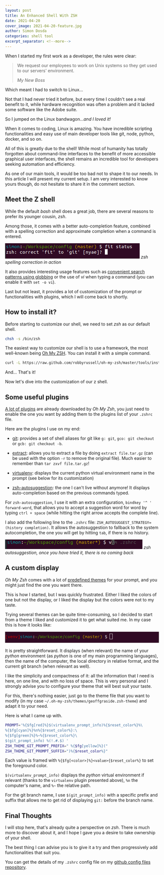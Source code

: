 ```yaml
---
layout: post
title: An Enhanced Shell With ZSH
date: 2021-04-20
cover_image: 2021-04-20-feature.jpg
author: Simon Dosda
categories: shell tool
excerpt_separator: <!--more-->
---
```


When I started my first work as a developer, the rules were clear:

> We request our employees to work on Unix systems so they get used to our servers' environment.
>
> <cite>My New Boss</cite>

Which meant I had to switch to Linux...

<!--more-->

Not that I had never tried it before, but every time I couldn't see a real benefit to it, while hardware recognition was often a problem and it lacked some software like the Adobe suite.

So I jumped on the Linux bandwagon..._and I loved it!_

When it comes to coding, Linux is amazing.
You have incredible scripting functionalities and easy use of main developer tools like git, node, python, docker, and so on.

All of this is greatly due to the shell! While most of humanity has totally forgotten about command-line interfaces to the benefit of more accessible graphical user interfaces, the shell remains an incredible tool for developers seeking automation and efficiency.

As one of our main tools, it would be too bad not to shape it to our needs. In this article I will present my current setup. I am very interested to know yours though, do not hesitate to share it in the comment section.

## Meet the Z shell

While the default _bash_ shell does a great job, there are several reasons to prefer its younger cousin, _zsh_.

Among those, it comes with a better auto-completion feature, combined with a spelling correction and approximate completion when a command is entered.

![zsh spelling correction](/assets/images/2021-04-20-autocomplete.png)
_zsh spelling correction in action_

It also provides interesting usage features such as [convenient search patterns using globbing](https://linuxaria.com/howto/globbing-con-zsh) or the use of _vi_ when typing a command (you can enable it with `set -o vi`).

Last but not least, it provides a lot of customization of the prompt or functionalities with plugins, which I will come back to shortly.

## How to install it?

Before starting to customize our shell, we need to set _zsh_ as our default shell.

```bash
chsh -s /bin/zsh
```

The easiest way to customize our shell is to use a framework, the most well-known being [Oh My ZSH](https://ohmyz.sh/). You can install it with a simple command.

```bash
curl -L https://raw.github.com/robbyrussell/oh-my-zsh/master/tools/install.sh | sh
```

And... That's it!

Now let's dive into the customization of our z shell.

## Some useful plugins

[A lot of plugins](https://github.com/ohmyzsh/ohmyzsh/tree/master/plugins) are already downloaded by _Oh My Zsh_, you just need to enable the one you want by adding them to the plugins list of your `.zshrc` file.

Here are the plugins I use on my end:

- [git](https://github.com/ohmyzsh/ohmyzsh/tree/master/plugins/git): provides a set of shell aliases for git like `g: git`, `gco: git checkout` or `gcb: git checkout -b`.

- [extract](https://github.com/ohmyzsh/ohmyzsh/tree/master/plugins/extract): allows you to extract a file by doing `extract file.tar.gz` (can be used with the option `-r` to remove the original file). Much easier to remember than `tar zxvf file.tar.gz`!

- [virtualenv](https://github.com/ohmyzsh/ohmyzsh/tree/master/plugins/virtualenv): displays the current python virtual environment name in the prompt (see below for its customization)

- [zsh-autosuggestion](https://github.com/zsh-users/zsh-autosuggestions): the one I can't live without anymore! It displays auto-completion based on the previous commands typed.

For `zsh-autosuggestion`, I use it with an extra configuration, `bindkey '^ ' forward-word`, that allows you to accept a suggestion word for word by typing `ctrl + space` (while hitting the right arrow accepts the complete line).

I also add the following line to the `.zshrc` file: `ZSH_AUTOSUGGEST_STRATEGY=(history completion)`. It allows the autosuggestion to fallback to the system autocompletion, the one you will get by hitting `tab`, if there is no history.

![zsh-autosuggestion](/assets/images/2021-04-20-suggest.png)
_zsh autosuggestion, once you have tried it, there is no coming back_

## A custom display

_Oh My Zsh_ comes with a lot of [predefined themes](https://github.com/ohmyzsh/ohmyzsh/wiki/Themes) for your prompt, and you might just find the one you want there.

This is how I started, but I was quickly frustrated. Either I liked the colors of one but not the display, or I liked the display but the colors were not to my taste.

Trying several themes can be quite time-consuming, so I decided to start from a theme I liked and customized it to get what suited me. In my case this is how it looks like:

![my custom display](/assets/images/2021-04-20-display.png)

It is pretty straightforward. It displays (when relevant) the name of your _python_ environment (as _python_ is one of my main programming languages), then the name of the computer, the local directory in relative format, and the current git branch (when relevant as well).

I like the simplicity and compactness of it: all the information that I need is here, on one line, and with no loss of space. This is very personal and I strongly advise you to configure your theme that will best suit your taste.

For this, there's nothing easier, just go to the theme file that you want to modify (in my case `~/.oh-my-zsh/themes/geoffgraside.zsh-theme`) and adapt it to your need.

Here is what I came up with.

```bash
PROMPT='%{$fg[red]%}$(virtualenv_prompt_info)%{$reset_color%}%\
%{$fg[cyan]%}%n%{$reset_color%}:\
%{$fg[green]%}%~%{$reset_color%}\
$(git_prompt_info) %(!.#.$) '
ZSH_THEME_GIT_PROMPT_PREFIX=" %{$fg[yellow]%}("
ZSH_THEME_GIT_PROMPT_SUFFIX=")%{$reset_color%}"
```

Each value is framed with `%{$fg[<color>]%}<value>{$reset_color%}` to set the foreground color.

`$(virtualenv_prompt_info)` displays the _python_ virtual environment if relevant (thanks to the `virtualenv` plugin presented above), `%n` the computer's name, and `%~` the relative path.

For the git branch name, I use `$(git_prompt_info)` with a specific prefix and suffix that allows me to get rid of displaying `git:` before the branch name.

## Final Thoughts

I will stop here, that's already quite a perspective on _zsh_. There is much more to discover about it, and I hope I gave you a desire to take ownership of your shell.

The best thing I can advise you is to give it a try and then progressively add functionalities that suit you.

You can get the details of my `.zshrc` config file on my [github config files repository](https://github.com/SimonDosda/config-files).

